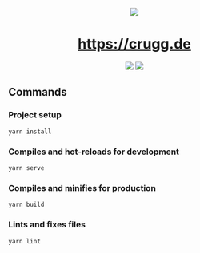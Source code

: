 <div align="center">

![](.github/img/header.png)

# https://crugg.de

![](.github/img/builtwith@0.25.png)
![](.github/img/lanyard@0.25.png)

</div>

## Commands

### Project setup
```
yarn install
```

### Compiles and hot-reloads for development
```
yarn serve
```

### Compiles and minifies for production
```
yarn build
```

### Lints and fixes files
```
yarn lint
```
